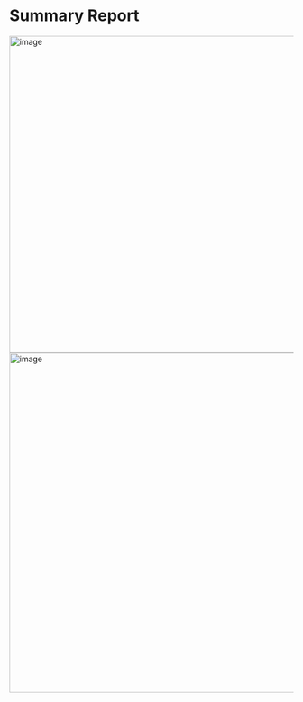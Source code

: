 # Summary Report

<img width="1069" height="563" alt="image" src="https://github.com/user-attachments/assets/df4bba25-4c23-430d-8714-18c48b3a8d1d" />

<img width="1090" height="603" alt="image" src="https://github.com/user-attachments/assets/2ab0da9e-91a0-459a-bcd3-925ecf9b8e55" />

